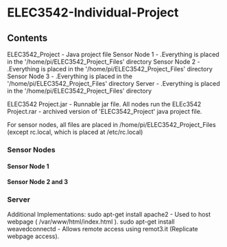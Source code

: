 # ELEC3542-Individual-Project

## Contents

ELEC3542_Project - Java project file
Sensor Node 1 - .Everything is placed in the '/home/pi/ELEC3542_Project_Files' directory
Sensor Node 2 - .Everything is placed in the '/home/pi/ELEC3542_Project_Files' directory
Sensor Node 3 - .Everything is placed in the '/home/pi/ELEC3542_Project_Files' directory
Server - .Everything is placed in the '/home/pi/ELEC3542_Project_Files' directory


ELEC3542 Project.jar - Runnable jar file. All nodes run the
ELEc3542 Project.rar - archived version of 'ELEC3542_Project' java project file.

For sensor nodes, all files are placed in /home/pi/ELEC3542_Project_Files (except rc.local, which is placed at /etc/rc.local)

### Sensor Nodes


#### Sensor Node 1


#### Sensor Node 2 and 3


### Server
Additional Implementations:
sudo apt-get install apache2 - Used to host webpage ( /var/www/html/index.html ).
sudo apt-get install weavedconnectd - Allows remote access using remot3.it (Replicate webpage access).
